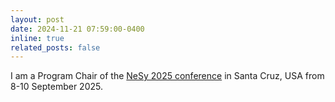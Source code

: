 ```yaml
---
layout: post
date: 2024-11-21 07:59:00-0400
inline: true
related_posts: false
---
```


I am a Program Chair of the [NeSy 2025 conference](https://2025.nesyconf.org/) in Santa Cruz, USA from 8-10 September 2025. 